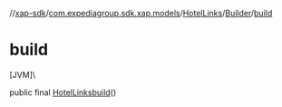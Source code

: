 //[xap-sdk](../../../../index.md)/[com.expediagroup.sdk.xap.models](../../index.md)/[HotelLinks](../index.md)/[Builder](index.md)/[build](build.md)

# build

[JVM]\

public final [HotelLinks](../index.md)[build](build.md)()
